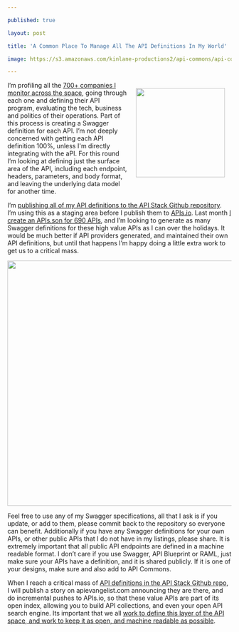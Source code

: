 ---
published: true
layout: post
title: 'A Common Place To Manage All The API Definitions In My World'
image: https://s3.amazonaws.com/kinlane-productions2/api-commons/api-commons-icon.png
---

<p><a href="https://github.com/kinlane/api-stack/tree/gh-pages/data"><img style="padding: 15px;" src="https://s3.amazonaws.com/kinlane-productions2/api-commons/api-commons-icon.png" alt="" width="200" align="right" /></a>
<p>I&rsquo;m profiling all the <a href="http://theapistack.com/">700+ companies I monitor across the space</a>, going through each one and defining their API program, evaluating the tech, business and politics of their operations. Part of this process is creating a Swagger definition for each API. I&rsquo;m not deeply concerned with getting each API definition 100%, unless I'm directly integrating with the aPI. For this round I&rsquo;m looking at defining just the surface area of the API, including each endpoint, headers, parameters, and body format, and leaving the underlying data model for another time.
<p>I&rsquo;m <a href="https://github.com/kinlane/api-stack/tree/gh-pages/data">publishing all of my API definitions to the API Stack Github repository</a>. I&rsquo;m using this as a staging area before I publish them to <a href="http://apis.io">APIs.io</a>. Last month <a href="https://www.3scale.net/2014/11/apis-io-hit-front-page-of-hacker-news/">I create an APIs.son for 690 APIs</a>, and I&rsquo;m looking to generate as many Swagger definitions for these high value APIs as I can over the holidays. It would be much better if API providers generated, and maintained their own API definitions, but until that happens I&rsquo;m happy doing a little extra work to get us to a critical mass.
<p><a href="http://apievangelist.com/2014/12/21/making-sure-the-most-important-layers-of-api-space-stay-open/"><img style="display: block; margin-left: auto; margin-right: auto;" src="https://s3.amazonaws.com/kinlane-productions2/api-evangelist/api-architecture/api-architecture-two.png" alt="" width="550" /></a>
<p>Feel free to use any of my Swagger specifications, all that I ask is if you update, or add to them, please commit back to the repository so everyone can benefit. Additionally if you have any Swagger definitions for your own APIs, or other public APIs that I do not have in my listings, please share. It is extremely important that all public API endpoints are defined in a machine readable format. I don&rsquo;t care if you use Swagger, API Blueprint or RAML, just make sure your APIs have a definition, and it is shared publicly. If it is one of your designs, make sure and also add to API Commons.
<p>When I reach a critical mass of <a href="https://github.com/kinlane/api-stack/tree/gh-pages/data">API definitions in the API Stack Github repo</a>, I will publish a story on apievangelist.com announcing they are there, and do incremental pushes to APIs.io, so that these value APIs are part of its open index, allowing you to build API collections, and even your open API search engine. Its important that we all <a href="http://apievangelist.com/2014/12/21/making-sure-the-most-important-layers-of-api-space-stay-open/">work to define this layer of the API space, and work to keep it as open, and machine readable as possible</a>.


